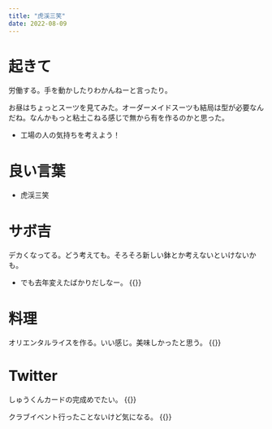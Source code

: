 ```yaml
---
title: "虎渓三笑"
date: 2022-08-09
---
```


# 起きて
労働する。手を動かしたりわかんねーと言ったり。

お昼はちょっとスーツを見てみた。オーダーメイドスーツも結局は型が必要なんだね。なんかもっと粘土こねる感じで無から有を作るのかと思った。
- 工場の人の気持ちを考えよう！

# 良い言葉
- 虎渓三笑

# サボ吉
デカくなってる。どう考えても。そろそろ新しい鉢とか考えないといけないかも。
- でも去年変えたばかりだしなー。
{{<tweet user="dango_bot" id="1556878249883422721">}}

# 料理
オリエンタルライスを作る。いい感じ。美味しかったと思う。
{{<tweet user="dango_bot" id="1556993577334411264">}}

# Twitter
しゅうくんカードの完成めでたい。
{{<tweet user="dango_bot" id="1556951012128174081">}}

クラブイベント行ったことないけど気になる。
{{<tweet user="dango_bot" id="1556972460553097219">}}